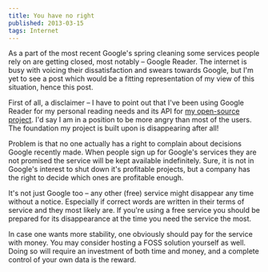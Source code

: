 ```yaml
---
title: You have no right
published: 2013-03-15
tags: Internet
---
```


As a part of the most recent Google's spring cleaning some services people rely
on are getting closed, most notably – Google Reader. The internet is busy with
voicing their dissatisfaction and swears towards Google, but I'm yet to see a
post which would be a fitting representation of my view of this situation, hence
this post.

First of all, a disclaimer – I have to point out that I've been using Google
Reader for my personal reading needs and its API for [my open-source
project][feeds]. I'd say I am in a position to be more angry than most of the
users.  The foundation my project is built upon is disappearing after all!

[feeds]: https://github.com/nagisa/Feeds

Problem is that no one actually has a right to complain about decisions Google
recently made. When people sign up for Google's services they are not promised
the service will be kept available indefinitely. Sure, it is not in Google's
interest to shut down it's profitable projects, but a company has the right to
decide which ones are profitable enough.

It's not just Google too – any other (free) service might disappear any time
without a notice. Especially if correct words are written in their terms of
service and they most likely are. If you're using a free service you should be
prepared for its disappearance at the time you need the service the most.

In case one wants more stability, one obviously should pay for the service with
money. You may consider hosting a FOSS solution yourself as well. Doing so will
require an investment of both time and money, and a complete  control of your
own data is the reward.

